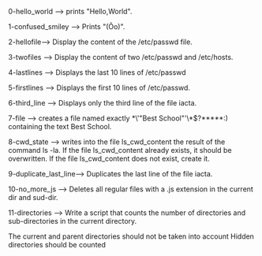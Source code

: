 0-hello_world --> prints "Hello,World".

1-confused_smiley --> Prints "(Ôo)".

2-hellofile--> Display the content of the /etc/passwd file.

3-twofiles --> Display the content of two /etc/passwd and /etc/hosts.

4-lastlines --> Displays the last 10 lines of /etc/passwd

5-firstlines --> Displays the first 10 lines of /etc/passwd.

6-third_line --> Displays only the third line of the file iacta.

7-file --> creates a file named exactly \*\\'"Best School"\'\\*$\?\*\*\*\*\*:) containing the text Best School.

8-cwd_state --> writes into the file ls_cwd_content the result of the command ls -la. If the file ls_cwd_content already exists, it should be overwritten. If the file ls_cwd_content does not exist, create it.

9-duplicate_last_line--> Duplicates the last line of the file iacta.

10-no_more_js --> Deletes all regular files with a .js extension in the current dir and sud-dir.

11-directories --> Write a script that counts the number of directories and sub-directories in the current directory.

The current and parent directories should not be taken into account
Hidden directories should be counted




